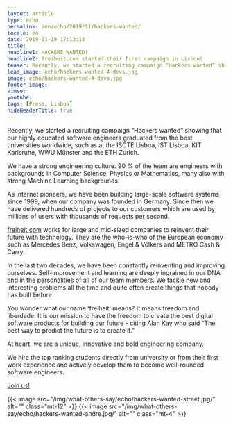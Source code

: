 ```yaml
---
layout: article
type: echo
permalink: /en/echo/2019/11/hackers-wanted/
locale: en
date: 2019-11-19 17:13:14
title:
headline1: HACKERS WANTED!
headline2: freiheit.com started their first campaign in Lisbon!
teaser: Recently, we started a recruiting campaign “Hackers wanted” showing that our highly educated software engineers graduated from the best universities worldwide, such as at the ISCTE Lisboa, IST Lisboa, KIT Karlsruhe, WWU Münster and the ETH Zurich.
lead_image: echo/hackers-wanted-4-devs.jpg
image: echo/hackers-wanted-4-devs.jpg
footer_image:
vimeo:
youtube:
tags: [Press, Lisboa]
hideHeaderTitle: true
---
```


Recently, we started a recruiting campaign “Hackers wanted” showing that our highly educated software engineers graduated from the best universities worldwide, such as at the ISCTE Lisboa, IST Lisboa, KIT Karlsruhe, WWU Münster and the ETH Zurich.

We have a strong engineering culture. 90 % of the team are engineers with backgrounds in Computer Science, Physics or Mathematics, many also with strong Machine Learning backgrounds.

As internet pioneers, we have been building large-scale software systems since 1999, when our company was founded in Germany. Since then we have delivered hundreds of projects to our customers which are used by millions of users with thousands of requests per second.

[freiheit.com](https://freiheit.com) works for large and mid-sized companies to reinvent their future with technology. They are the who-is-who of the European economy such as Mercedes Benz, Volkswagen, Engel & Völkers and METRO Cash & Carry.

In the last two decades, we have been constantly reinventing and improving ourselves. Self-improvement and learning are deeply ingrained in our DNA and in the personalities of all of our team members. We tackle new and interesting problems all the time and quite often create things that nobody has built before.

You wonder what our name ‘freiheit’ means? It means freedom and liberdade. It is our mission to have the freedom to create the best digital software products for building our future - citing Alan Kay who said “The best way to predict the future is to create it.”

At heart, we are a unique, innovative and bold engineering company.

We hire the top ranking students directly from university or from their first work experience and actively develop them to become well-rounded software engineers.

[Join us!](/join-the-team/)

{{< image src="/img/what-others-say/echo/hackers-wanted-street.jpg/" alt="" class="mt-12" >}}
{{< image src="/img/what-others-say/echo/hackers-wanted-andre.jpg/" alt="" class="mt-4" >}}



